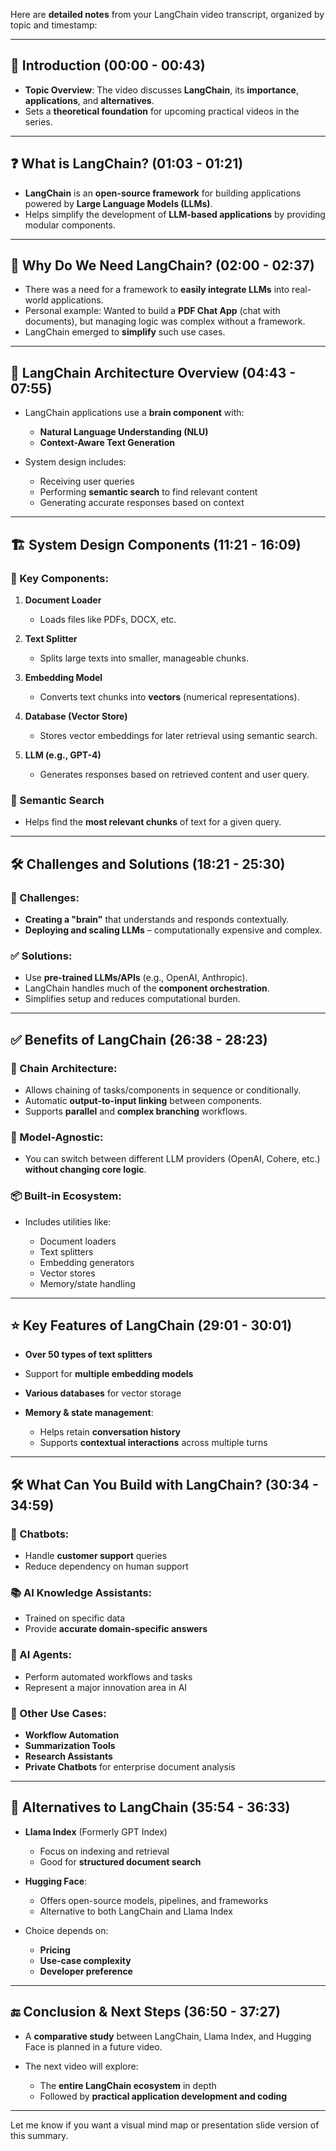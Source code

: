 Here are **detailed notes** from your LangChain video transcript, organized by topic and timestamp:

---

## 🔰 **Introduction (00:00 - 00:43)**

* **Topic Overview**: The video discusses **LangChain**, its **importance**, **applications**, and **alternatives**.
* Sets a **theoretical foundation** for upcoming practical videos in the series.

---

## ❓ **What is LangChain? (01:03 - 01:21)**

* **LangChain** is an **open-source framework** for building applications powered by **Large Language Models (LLMs)**.
* Helps simplify the development of **LLM-based applications** by providing modular components.

---

## 🧠 **Why Do We Need LangChain? (02:00 - 02:37)**

* There was a need for a framework to **easily integrate LLMs** into real-world applications.
* Personal example: Wanted to build a **PDF Chat App** (chat with documents), but managing logic was complex without a framework.
* LangChain emerged to **simplify** such use cases.

---

## 🧩 **LangChain Architecture Overview (04:43 - 07:55)**

* LangChain applications use a **brain component** with:

  * **Natural Language Understanding (NLU)**
  * **Context-Aware Text Generation**
* System design includes:

  * Receiving user queries
  * Performing **semantic search** to find relevant content
  * Generating accurate responses based on context

---

## 🏗️ **System Design Components (11:21 - 16:09)**

### 🔧 Key Components:

1. **Document Loader**

   * Loads files like PDFs, DOCX, etc.

2. **Text Splitter**

   * Splits large texts into smaller, manageable chunks.

3. **Embedding Model**

   * Converts text chunks into **vectors** (numerical representations).

4. **Database (Vector Store)**

   * Stores vector embeddings for later retrieval using semantic search.

5. **LLM (e.g., GPT-4)**

   * Generates responses based on retrieved content and user query.

### 🧠 Semantic Search

* Helps find the **most relevant chunks** of text for a given query.

---

## 🛠️ **Challenges and Solutions (18:21 - 25:30)**

### 💢 Challenges:

* **Creating a "brain"** that understands and responds contextually.
* **Deploying and scaling LLMs** – computationally expensive and complex.

### ✅ Solutions:

* Use **pre-trained LLMs/APIs** (e.g., OpenAI, Anthropic).
* LangChain handles much of the **component orchestration**.
* Simplifies setup and reduces computational burden.

---

## ✅ **Benefits of LangChain (26:38 - 28:23)**

### 🧬 Chain Architecture:

* Allows chaining of tasks/components in sequence or conditionally.
* Automatic **output-to-input linking** between components.
* Supports **parallel** and **complex branching** workflows.

### 🔁 Model-Agnostic:

* You can switch between different LLM providers (OpenAI, Cohere, etc.) **without changing core logic**.

### 📦 Built-in Ecosystem:

* Includes utilities like:

  * Document loaders
  * Text splitters
  * Embedding generators
  * Vector stores
  * Memory/state handling

---

## ⭐ **Key Features of LangChain (29:01 - 30:01)**

* **Over 50 types of text splitters**
* Support for **multiple embedding models**
* **Various databases** for vector storage
* **Memory & state management**:

  * Helps retain **conversation history**
  * Supports **contextual interactions** across multiple turns

---

## 🛠️ **What Can You Build with LangChain? (30:34 - 34:59)**

### 💬 Chatbots:

* Handle **customer support** queries
* Reduce dependency on human support

### 📚 AI Knowledge Assistants:

* Trained on specific data
* Provide **accurate domain-specific answers**

### 🤖 AI Agents:

* Perform automated workflows and tasks
* Represent a major innovation area in AI

### 🔄 Other Use Cases:

* **Workflow Automation**
* **Summarization Tools**
* **Research Assistants**
* **Private Chatbots** for enterprise document analysis

---

## 🔁 **Alternatives to LangChain (35:54 - 36:33)**

* **Llama Index** (Formerly GPT Index)

  * Focus on indexing and retrieval
  * Good for **structured document search**

* **Hugging Face**:

  * Offers open-source models, pipelines, and frameworks
  * Alternative to both LangChain and Llama Index

* Choice depends on:

  * **Pricing**
  * **Use-case complexity**
  * **Developer preference**

---

## 🔚 **Conclusion & Next Steps (36:50 - 37:27)**

* A **comparative study** between LangChain, Llama Index, and Hugging Face is planned in a future video.
* The next video will explore:

  * The **entire LangChain ecosystem** in depth
  * Followed by **practical application development and coding**

---

Let me know if you want a visual mind map or presentation slide version of this summary.
